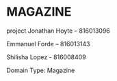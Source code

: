 # MAGAZINE
 project
Jonathan Hoyte – 816013096

Emmanuel Forde – 816013143

Shilisha Lopez - 816008409

Domain Type: Magazine
